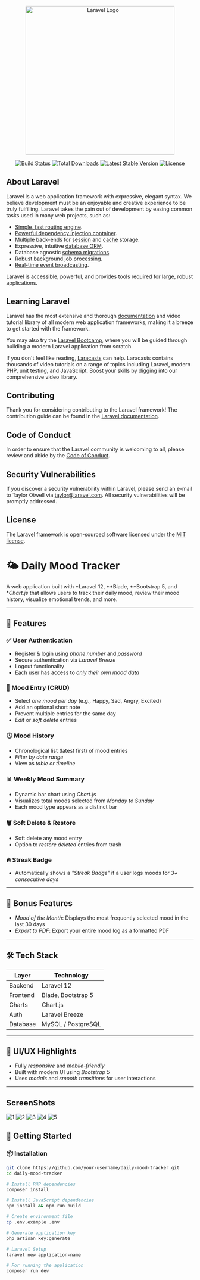 <p align="center"><a href="https://laravel.com" target="_blank"><img src="https://raw.githubusercontent.com/laravel/art/master/logo-lockup/5%20SVG/2%20CMYK/1%20Full%20Color/laravel-logolockup-cmyk-red.svg" width="400" alt="Laravel Logo"></a></p>

<p align="center">
<a href="https://github.com/laravel/framework/actions"><img src="https://github.com/laravel/framework/workflows/tests/badge.svg" alt="Build Status"></a>
<a href="https://packagist.org/packages/laravel/framework"><img src="https://img.shields.io/packagist/dt/laravel/framework" alt="Total Downloads"></a>
<a href="https://packagist.org/packages/laravel/framework"><img src="https://img.shields.io/packagist/v/laravel/framework" alt="Latest Stable Version"></a>
<a href="https://packagist.org/packages/laravel/framework"><img src="https://img.shields.io/packagist/l/laravel/framework" alt="License"></a>
</p>

## About Laravel

Laravel is a web application framework with expressive, elegant syntax. We believe development must be an enjoyable and creative experience to be truly fulfilling. Laravel takes the pain out of development by easing common tasks used in many web projects, such as:

- [Simple, fast routing engine](https://laravel.com/docs/routing).
- [Powerful dependency injection container](https://laravel.com/docs/container).
- Multiple back-ends for [session](https://laravel.com/docs/session) and [cache](https://laravel.com/docs/cache) storage.
- Expressive, intuitive [database ORM](https://laravel.com/docs/eloquent).
- Database agnostic [schema migrations](https://laravel.com/docs/migrations).
- [Robust background job processing](https://laravel.com/docs/queues).
- [Real-time event broadcasting](https://laravel.com/docs/broadcasting).

Laravel is accessible, powerful, and provides tools required for large, robust applications.

## Learning Laravel

Laravel has the most extensive and thorough [documentation](https://laravel.com/docs) and video tutorial library of all modern web application frameworks, making it a breeze to get started with the framework.

You may also try the [Laravel Bootcamp](https://bootcamp.laravel.com), where you will be guided through building a modern Laravel application from scratch.

If you don't feel like reading, [Laracasts](https://laracasts.com) can help. Laracasts contains thousands of video tutorials on a range of topics including Laravel, modern PHP, unit testing, and JavaScript. Boost your skills by digging into our comprehensive video library.



## Contributing

Thank you for considering contributing to the Laravel framework! The contribution guide can be found in the [Laravel documentation](https://laravel.com/docs/contributions).

## Code of Conduct

In order to ensure that the Laravel community is welcoming to all, please review and abide by the [Code of Conduct](https://laravel.com/docs/contributions#code-of-conduct).

## Security Vulnerabilities

If you discover a security vulnerability within Laravel, please send an e-mail to Taylor Otwell via [taylor@laravel.com](mailto:taylor@laravel.com). All security vulnerabilities will be promptly addressed.

## License

The Laravel framework is open-sourced software licensed under the [MIT license](https://opensource.org/licenses/MIT).



# 🌤 Daily Mood Tracker

A web application built with *Laravel 12, **Blade, **Bootstrap 5, and **Chart.js* that allows users to track their daily mood, review their mood history, visualize emotional trends, and more.

---

## 🧩 Features

### ✅ User Authentication
- Register & login using *phone number* and *password*
- Secure authentication via *Laravel Breeze*
- Logout functionality
- Each user has access to *only their own mood data*

### 📅 Mood Entry (CRUD)
- Select *one mood per day* (e.g., Happy, Sad, Angry, Excited)
- Add an optional short note
- Prevent multiple entries for the same day
- *Edit* or *soft delete* entries

### 🕓 Mood History
- Chronological list (latest first) of mood entries
- *Filter by date range*
- View as *table or timeline*

### 📊 Weekly Mood Summary
- Dynamic bar chart using *Chart.js*
- Visualizes total moods selected from *Monday to Sunday*
- Each mood type appears as a distinct bar

### 🗑 Soft Delete & Restore
- Soft delete any mood entry
- Option to *restore deleted* entries from trash

### 🔥 Streak Badge
- Automatically shows a *"Streak Badge"* if a user logs moods for *3+ consecutive days*

---

## 🌟 Bonus Features

- *Mood of the Month*: Displays the most frequently selected mood in the last 30 days
- *Export to PDF*: Export your entire mood log as a formatted PDF

---

## 🛠 Tech Stack

| Layer       | Technology        |
|-------------|-------------------|
| Backend     | Laravel 12        |
| Frontend    | Blade, Bootstrap 5|
| Charts      | Chart.js          |
| Auth        | Laravel Breeze    |
| Database    | MySQL / PostgreSQL|

---

## 📲 UI/UX Highlights

- Fully *responsive* and *mobile-friendly*
- Built with modern UI using *Bootstrap 5*
- Uses *modals* and *smooth transitions* for user interactions

---

## ScreenShots

![1](https://github.com/user-attachments/assets/7c45bb5b-98ab-4f05-a508-a22f85862c41)
![2](https://github.com/user-attachments/assets/16ef8813-0c32-45b2-aea2-6f8523af3d60)
![3](https://github.com/user-attachments/assets/b7d66170-fe66-4e30-ac8a-26bb569070d0)
![4](https://github.com/user-attachments/assets/5acd41e6-e14c-4027-b080-13a79debfdac)
![5](https://github.com/user-attachments/assets/59ce40dc-49ff-453c-818f-5637c48d593a)


## 🚀 Getting Started

### 📦 Installation

```bash
git clone https://github.com/your-username/daily-mood-tracker.git
cd daily-mood-tracker

# Install PHP dependencies
composer install

# Install JavaScript dependencies
npm install && npm run build

# Create environment file
cp .env.example .env

# Generate application key
php artisan key:generate

# Laravel Setup
laravel new application-name

# For running the application
composer run dev






